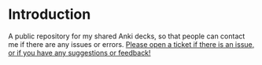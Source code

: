 # Introduction

A public repository for my shared Anki decks, so that people can contact me if there are any issues or errors. [Please open a ticket if there is an issue, or if you have any suggestions or feedback!](https://github.com/kln-rdn/anki/issues)
